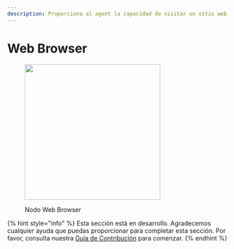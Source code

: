 ```yaml
---
description: Proporciona al agent la capacidad de visitar un sitio web y extraer información.
---
```


# Web Browser

<figure><img src="../../../.gitbook/assets/image--12---1---1-.png" alt="" width="309"><figcaption><p>Nodo Web Browser</p></figcaption></figure>

{% hint style="info" %}
Esta sección está en desarrollo. Agradecemos cualquier ayuda que puedas proporcionar para completar esta sección. Por favor, consulta nuestra [Guía de Contribución](../../../contributing/) para comenzar.
{% endhint %}
